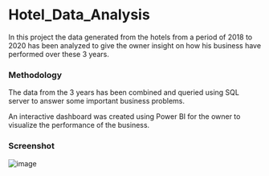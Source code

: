# Hotel_Data_Analysis
In this project the data generated from the hotels from a period of 2018 to 2020 has been analyzed to give the owner insight on how his business have performed over these 3 years.

### Methodology ###

The data from the 3 years has been combined and queried using SQL server to answer some important business problems.

An interactive dashboard was created using Power BI for the owner to visualize the performance of the business.

### Screenshot ###
![image](https://user-images.githubusercontent.com/103647085/218398470-2fb0cff6-837b-4a1b-89e2-3c93f166eaa9.png)
